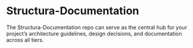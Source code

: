 # Structura-Documentation
The Structura-Documentation repo can serve as the central hub for your project’s architecture guidelines, design decisions, and documentation across all tiers.
